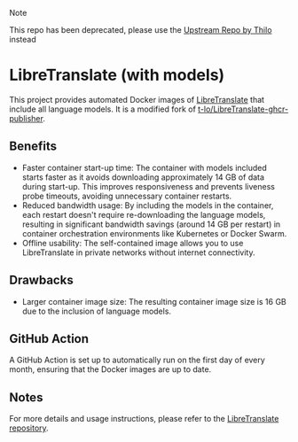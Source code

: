 > [!NOTE]
> This repo has been deprecated, please use the [Upstream Repo by Thilo](https://github.com/t-lo/LibreTranslate-ghcr-publisher) instead

# LibreTranslate (with models)

This project provides automated Docker images of [LibreTranslate](https://github.com/LibreTranslate/LibreTranslate) that include all language models. It is a modified fork of [t-lo/LibreTranslate-ghcr-publisher](https://github.com/t-lo/LibreTranslate-ghcr-publisher).

## Benefits

- Faster container start-up time: The container with models included starts faster as it avoids downloading approximately 14 GB of data during start-up. This improves responsiveness and prevents liveness probe timeouts, avoiding unnecessary container restarts.
- Reduced bandwidth usage: By including the models in the container, each restart doesn't require re-downloading the language models, resulting in significant bandwidth savings (around 14 GB per restart) in container orchestration environments like Kubernetes or Docker Swarm.
- Offline usability: The self-contained image allows you to use LibreTranslate in private networks without internet connectivity.

## Drawbacks

- Larger container image size: The resulting container image size is 16 GB due to the inclusion of language models.

## GitHub Action

A GitHub Action is set up to automatically run on the first day of every month, ensuring that the Docker images are up to date.

## Notes

For more details and usage instructions, please refer to the [LibreTranslate repository](https://github.com/LibreTranslate/LibreTranslate).

